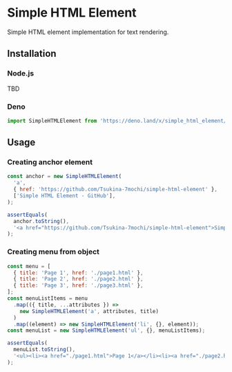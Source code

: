 # Simple HTML Element

Simple HTML element implementation for text rendering.

## Installation

### Node.js

TBD

### Deno

```javascript
import SimpleHTMLElement from 'https://deno.land/x/simple_html_element/mod.ts';
```

## Usage

### Creating anchor element

```javascript
const anchor = new SimpleHTMLElement(
  'a',
  { href: 'https://github.com/Tsukina-7mochi/simple-html-element' },
  ['Simple HTML Element - GitHub'],
);

assertEquals(
  anchor.toString(),
  '<a href="https://github.com/Tsukina-7mochi/simple-html-element">Simple HTML Element - GitHub</a>',
);
```

### Creating menu from object

```javascript
const menu = [
  { title: 'Page 1', href: './page1.html' },
  { title: 'Page 2', href: './page2.html' },
  { title: 'Page 3', href: './page3.html' },
];
const menuListItems = menu
  .map(({ title, ...attributes }) =>
    new SimpleHTMLElement('a', attributes, title)
  )
  .map((element) => new SimpleHTMLElement('li', {}, element));
const menuList = new SimpleHTMLElement('ul', {}, menuListItems);

assertEquals(
  menuList.toString(),
  '<ul><li><a href="./page1.html">Page 1</a></li><li><a href="./page2.html">Page 2</a></li><li><a href="./page3.html">Page 3</a></li></ul>',
);
```
